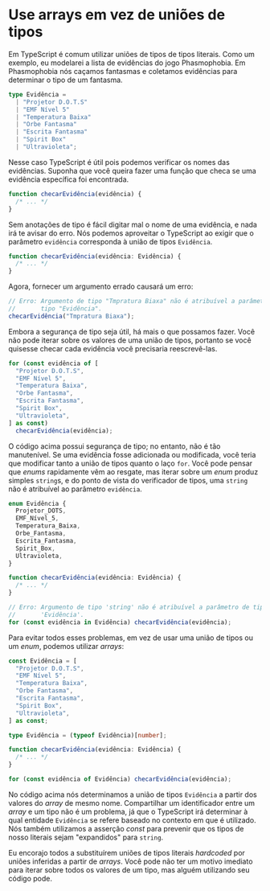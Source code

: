 # Use arrays em vez de uniões de tipos

Em TypeScript é comum utilizar uniões de tipos de tipos literais. Como um
exemplo, eu modelarei a lista de evidências do jogo Phasmophobia. Em
Phasmophobia nós caçamos fantasmas e coletamos evidências para determinar o tipo
de um fantasma.

```ts
type Evidência =
  | "Projetor D.O.T.S"
  | "EMF Nível 5"
  | "Temperatura Baixa"
  | "Orbe Fantasma"
  | "Escrita Fantasma"
  | "Spirit Box"
  | "Ultravioleta";
```

Nesse caso TypeScript é útil pois podemos verificar os nomes das evidências.
Suponha que você queira fazer uma função que checa se uma evidência específica
foi encontrada.

```ts
function checarEvidência(evidência) {
  /* ... */
}
```

Sem anotações de tipo é fácil digitar mal o nome de uma evidência, e nada irá te
avisar do erro. Nós podemos aproveitar o TypeScript ao exigir que o parâmetro
`evidência` corresponda à união de tipos `Evidência`.

```ts
function checarEvidência(evidência: Evidência) {
  /* ... */
}
```

Agora, fornecer um argumento errado causará um erro:

```ts
// Erro: Argumento de tipo "Tmpratura Biaxa" não é atribuível a parâmetro de
//       tipo "Evidência".
checarEvidência("Tmpratura Biaxa");
```

Embora a segurança de tipo seja útil, há mais o que possamos fazer. Você não
pode iterar sobre os valores de uma união de tipos, portanto se você quisesse
checar cada evidência você precisaria reescrevê-las.

```ts
for (const evidência of [
  "Projetor D.O.T.S",
  "EMF Nível 5",
  "Temperatura Baixa",
  "Orbe Fantasma",
  "Escrita Fantasma",
  "Spirit Box",
  "Ultravioleta",
] as const)
  checarEvidência(evidência);
```

O código acima possui segurança de tipo; no entanto, não é tão manutenível. Se
uma evidência fosse adicionada ou modificada, você teria que modificar tanto a
união de tipos quanto o laço `for`. Você pode pensar que _enums_ rapidamente vêm
ao resgate, mas iterar sobre um _enum_ produz simples `string`s, e do ponto de
vista do verificador de tipos, uma `string` não é atribuível ao parâmetro
`evidência`.

```ts
enum Evidência {
  Projetor_DOTS,
  EMF_Nível_5,
  Temperatura_Baixa,
  Orbe_Fantasma,
  Escrita_Fantasma,
  Spirit_Box,
  Ultravioleta,
}

function checarEvidência(evidência: Evidência) {
  /* ... */
}

// Erro: Argumento de tipo 'string' não é atribuível a parâmetro de tipo
//       'Evidência'.
for (const evidência in Evidência) checarEvidência(evidência);
```

Para evitar todos esses problemas, em vez de usar uma união de tipos ou um
_enum_, podemos utilizar _arrays_:

```ts
const Evidência = [
  "Projetor D.O.T.S",
  "EMF Nível 5",
  "Temperatura Baixa",
  "Orbe Fantasma",
  "Escrita Fantasma",
  "Spirit Box",
  "Ultravioleta",
] as const;

type Evidência = (typeof Evidência)[number];

function checarEvidência(evidência: Evidência) {
  /* ... */
}

for (const evidência of Evidência) checarEvidência(evidência);
```

No código acima nós determinamos a união de tipos `Evidência` a partir dos
valores do _array_ de mesmo nome. Compartilhar um identificador entre um _array_
e um tipo não é um problema, já que o TypeScript irá determinar à qual entidade
`Evidência` se refere baseado no contexto em que é utilizado. Nós também
utilizamos a asserção _const_ para prevenir que os tipos de nosso literais sejam
"expandidos" para `string`.

Eu encorajo todos a substituírem uniões de tipos literais _hardcoded_ por uniões
inferidas a partir de _arrays_. Você pode não ter um motivo imediato para iterar
sobre todos os valores de um tipo, mas alguém utilizando seu código pode.
